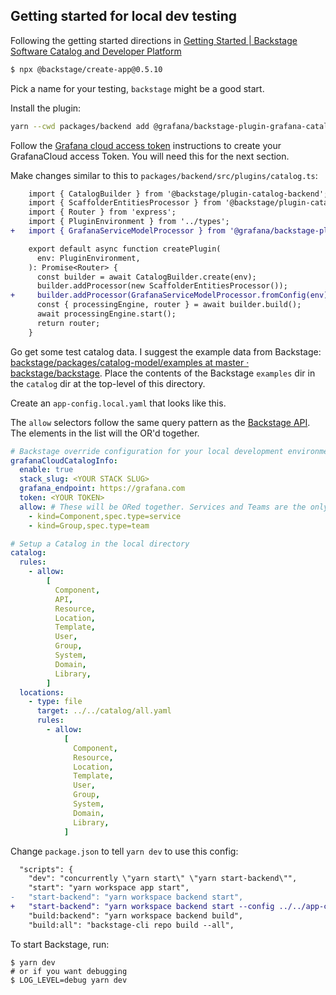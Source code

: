 ## Getting started for local dev testing

Following the getting started directions in [Getting Started | Backstage Software Catalog and Developer Platform](https://backstage.io/docs/getting-started/)

```sh
$ npx @backstage/create-app@0.5.10
```

Pick a name for your testing, `backstage` might be a good start.

Install the plugin:

```bash
yarn --cwd packages/backend add @grafana/backstage-plugin-grafana-catalog
```

Follow the [Grafana cloud access token](grafana-cloud-access-token.md) instructions to create your GrafanaCloud access Token. You will need this for the next section.

Make changes similar to this to `packages/backend/src/plugins/catalog.ts`:

```diff
    import { CatalogBuilder } from '@backstage/plugin-catalog-backend';
    import { ScaffolderEntitiesProcessor } from '@backstage/plugin-catalog-backend-module-scaffolder-entity-model';
    import { Router } from 'express';
    import { PluginEnvironment } from '../types';
+   import { GrafanaServiceModelProcessor } from '@grafana/backstage-plugin-grafana-catalog';

    export default async function createPlugin(
      env: PluginEnvironment,
    ): Promise<Router> {
      const builder = await CatalogBuilder.create(env);
      builder.addProcessor(new ScaffolderEntitiesProcessor());
+     builder.addProcessor(GrafanaServiceModelProcessor.fromConfig(env));
      const { processingEngine, router } = await builder.build();
      await processingEngine.start();
      return router;
    }
```

Go get some test catalog data. I suggest the example data from Backstage: [backstage/packages/catalog-model/examples at master · backstage/backstage](https://github.com/backstage/backstage/tree/master/packages/catalog-model/examples). Place the contents of the Backstage `examples` dir in the `catalog` dir at the top-level of this directory.

Create an `app-config.local.yaml` that looks like this.

The `allow` selectors follow the same query pattern as the [Backstage API](https://backstage.io/docs/features/software-catalog/software-catalog-api/#filtering). The elements in the list will the OR'd together.

```yaml
# Backstage override configuration for your local development environment
grafanaCloudCatalogInfo:
  enable: true
  stack_slug: <YOUR STACK SLUG>
  grafana_endpoint: https://grafana.com
  token: <YOUR TOKEN>
  allow: # These will be ORed together. Services and Teams are the only thing that Grafana will do something interesting with.
    - kind=Component,spec.type=service
    - kind=Group,spec.type=team

# Setup a Catalog in the local directory
catalog:
  rules:
    - allow:
        [
          Component,
          API,
          Resource,
          Location,
          Template,
          User,
          Group,
          System,
          Domain,
          Library,
        ]
  locations:
    - type: file
      target: ../../catalog/all.yaml
      rules:
        - allow:
            [
              Component,
              Resource,
              Location,
              Template,
              User,
              Group,
              System,
              Domain,
              Library,
            ]
```

Change `package.json` to tell `yarn dev` to use this config:

```diff
  "scripts": {
    "dev": "concurrently \"yarn start\" \"yarn start-backend\"",
    "start": "yarn workspace app start",
-   "start-backend": "yarn workspace backend start",
+   "start-backend": "yarn workspace backend start --config ../../app-config.yaml --config ../../app-config.local.yaml",
    "build:backend": "yarn workspace backend build",
    "build:all": "backstage-cli repo build --all",

```

To start Backstage, run:

```
$ yarn dev
# or if you want debugging
$ LOG_LEVEL=debug yarn dev

```
